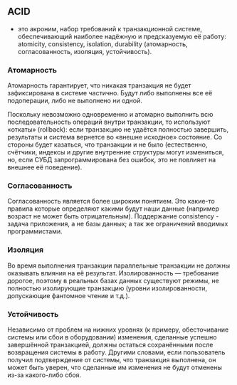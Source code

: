 ## ACID
- это акроним, набор требований к транзакционной системе, обеспечивающий наиболее надёжную и предсказуемую её работу:
atomicity, consistency, isolation, durability (атомарность, согласованность, изоляция, устойчивость).

### Атомарность
Атомарность гарантирует, что никакая транзакция не будет зафиксирована в системе частично.
Будут либо выполнены все её подоперации, либо не выполнено ни одной.

Поскольку невозможно одновременно и атомарно выполнить всю последовательность операций внутри транзакции, то
используют «откаты» (rollback):
если транзакцию не удаётся полностью завершить,
результаты и система вернетсе во «внешне исходное» состояние.
Со стороны будет казаться, что транзакции и не было
(естественно, счётчики, индексы и другие внутренние структуры могут измениться,
но, если СУБД запрограммирована без ошибок, это не повлияет на внешнее её поведение).

### Согласованность
Согласованность является более широким понятием.
Это какие-то правила которые определяют какими будут наши данные (например возраст не может быть отрицательным).
Поддержание consistency - задача приложения, а не базы данных; а так же ограничений вводимых программистами.

### Изоляция
Во время выполнения транзакции параллельные транзакции не должны оказывать влияния на её результат.
Изолированность — требование дорогое, поэтому в реальных базах данных существуют режимы, не полностью изолирующие транзакцию (уровни изолированности, допускающие фантомное чтение и т.д.).

### Устойчивость
Независимо от проблем на нижних уровнях (к примеру, обесточивание системы или сбои в оборудовании) изменения,
сделанные успешно завершённой транзакцией, должны остаться сохранёнными после возвращения системы в работу.
Другими словами, если пользователь получил подтверждение от системы, что транзакция выполнена, он может быть уверен,
что сделанные им изменения не будут отменены из-за какого-либо сбоя.
